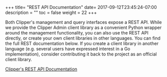 +++
title= "REST API Documentation"
date= 2017-09-12T23:45:24-07:00
description = ""
toc = false
weight = 22
+++

Both Clipper's management and query interfaces expose a REST API. While we provide the Clipper Admin
client library as a convenient Python wrapper around the management functionality, you can also use the REST
API directly, or create your own client libraries in other languages. You can find the full REST documentation below. If you create a client library in another language (e.g. several users have expressed interest in a Go implementation), consider contributing it back to the project as an official client library.

[Clipper's REST API Documentation](/api/api.html)
